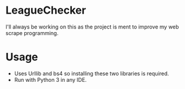 # LeagueChecker
I'll always be working on this as the project is ment to improve my web scrape programming.

# Usage
- Uses Urllib and bs4 so installing these two libraries is required.
- Run with Python 3 in any IDE.
